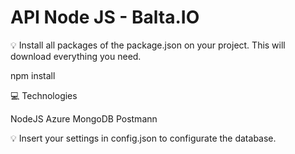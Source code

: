 # API Node JS - Balta.IO

💡 Install all packages of the package.json on your project. This will download everything you need.

  npm install

💻 Technologies

NodeJS
Azure 
MongoDB
Postmann 

💡 Insert your settings in config.json to configurate the database.
